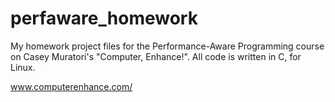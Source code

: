 # perfaware_homework
My homework project files for the Performance-Aware Programming course on Casey Muratori's "Computer, Enhance!". All code is written in C, for Linux.

www.computerenhance.com/
